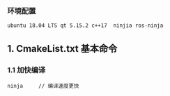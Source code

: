 ### 环境配置

```shell
ubuntu 18.04 LTS qt 5.15.2 c++17  ninjia ros-ninja
```

## 1. CmakeList.txt 基本命令

### 1.1 加快编译
    ninja     // 编译速度更快

